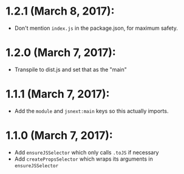 # 1.2.1 (March 8, 2017):
- Don't mention `index.js` in the package.json, for maximum safety.

# 1.2.0 (March 7, 2017):
- Transpile to dist.js and set that as the "main"

# 1.1.1 (March 7, 2017):
- Add the `module` and `jsnext:main` keys so this actually imports.

# 1.1.0 (March 7, 2017):
- Add `ensureJSSelector` which only calls `.toJS` if necessary
- Add `createPropsSelector` which wraps its arguments in `ensureJSSelector`
